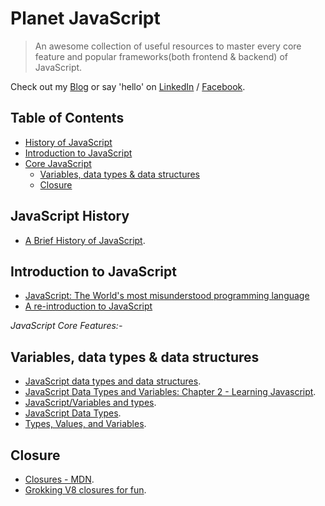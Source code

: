 # Planet JavaScript

> An awesome collection of useful resources to master every core feature and popular frameworks(both frontend & backend) of JavaScript.


Check out my [Blog](http://nitcrawler.blogspot.com) or say 'hello' on [LinkedIn](https://bd.linkedin.com/in/arman-bhuiyan) / [Facebook](https://www.facebook.com/arman.it37).

## Table of Contents

* [History of JavaScript](#history)
* [Introduction to JavaScript](#introduction)
* [Core JavaScript](#corejs)
  * [Variables, data types & data structures](#typevariablestructure)
  * [Closure](#closure)

## <a name="history">JavaScript History</a>
 * [A Brief History of JavaScript](https://auth0.com/blog/a-brief-history-of-javascript).

## <a name="introduction">Introduction to JavaScript</a>
 * [JavaScript: The World's most misunderstood programming language](http://javascript.crockford.com/javascript.html)
 * [A re-introduction to JavaScript](https://developer.mozilla.org/en-US/docs/Web/JavaScript/A_re-introduction_to_JavaScript)

*<a name="corejs">JavaScript Core Features:- </a>*

## <a name="typevariablestructure">Variables, data types & data structures</a>
 * [JavaScript data types and data structures](https://developer.mozilla.org/en-US/docs/Web/JavaScript/Data_structures).
 * [JavaScript Data Types and Variables: Chapter 2 - Learning Javascript](http://archive.oreilly.com/pub/a/javascript/excerpts/learning-javascript/javascript-datatypes-variables.html).
 * [JavaScript/Variables and types](https://en.wikibooks.org/wiki/JavaScript/Variables_and_types).
 * [JavaScript Data Types](https://www.w3schools.com/js/js_datatypes.asp).
 * [Types, Values, and Variables](http://hepunx.rl.ac.uk/~adye/jsspec11/valvar.htm).

## <a name="closure">Closure</a>
 * [Closures - MDN](https://developer.mozilla.org/en-US/docs/Web/JavaScript/Closures).
 * [Grokking V8 closures for fun](http://mrale.ph/blog/2012/09/23/grokking-v8-closures-for-fun.html).

